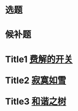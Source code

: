 <!--
 * @Author: eraDong qq1184434988@gamil.com
 * @Date: 2022-10-19 21:34:44
 * @LastEditors: eraDong qq1184434988@gamil.com
 * @LastEditTime: 2022-10-20 12:44:47
 * @FilePath: \RandomThings\CodeContestWeekly(CCW)\Week1\Source.md
 * @Description: 这是默认设置,请设置`customMade`, 打开koroFileHeader查看配置 进行设置: https://github.com/OBKoro1/koro1FileHeader/wiki/%E9%85%8D%E7%BD%AE
-->
<h1>选题<h1>

<h1>候补题<h1>

Title1 [费解的开关](https://ac.nowcoder.com/acm/contest/998/D)

Title2 [寂寞如雪](https://ac.nowcoder.com/acm/contest/37895/A)

Title3 [和谐之树](https://ac.nowcoder.com/acm/contest/31620/D)
